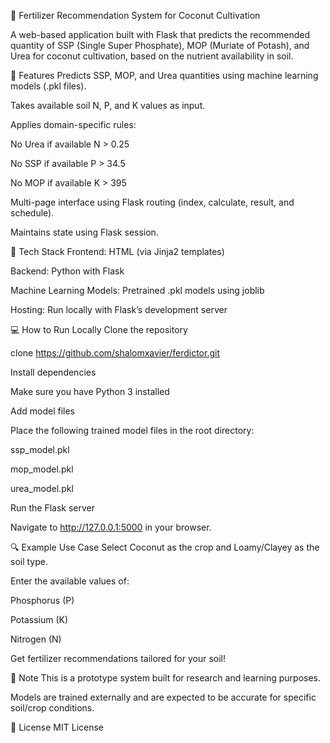 🌾 Fertilizer Recommendation System for Coconut Cultivation

A web-based application built with Flask that predicts the recommended quantity of SSP (Single Super Phosphate), MOP (Muriate of Potash), and Urea for coconut cultivation, based on the nutrient availability in soil.

🚀 Features
Predicts SSP, MOP, and Urea quantities using machine learning models (.pkl files).

Takes available soil N, P, and K values as input.

Applies domain-specific rules:

No Urea if available N > 0.25

No SSP if available P > 34.5

No MOP if available K > 395

Multi-page interface using Flask routing (index, calculate, result, and schedule).

Maintains state using Flask session.

🧠 Tech Stack
Frontend: HTML (via Jinja2 templates)

Backend: Python with Flask

Machine Learning Models: Pretrained .pkl models using joblib

Hosting: Run locally with Flask’s development server

💻 How to Run Locally
Clone the repository

clone https://github.com/shalomxavier/ferdictor.git

Install dependencies

Make sure you have Python 3 installed

Add model files

Place the following trained model files in the root directory:

ssp_model.pkl

mop_model.pkl

urea_model.pkl

Run the Flask server

Navigate to http://127.0.0.1:5000 in your browser.

🔍 Example Use Case
Select Coconut as the crop and Loamy/Clayey as the soil type.

Enter the available values of:

Phosphorus (P)

Potassium (K)

Nitrogen (N)

Get fertilizer recommendations tailored for your soil!

📌 Note
This is a prototype system built for research and learning purposes.

Models are trained externally and are expected to be accurate for specific soil/crop conditions.

📜 License
MIT License
